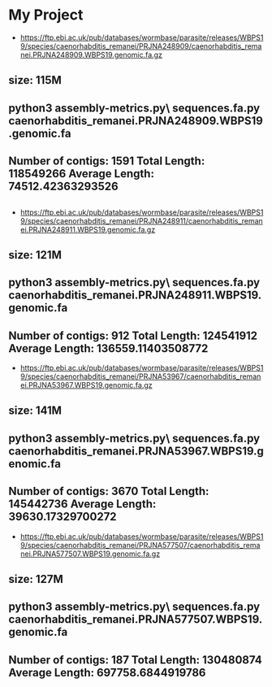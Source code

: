 # My Project

- https://ftp.ebi.ac.uk/pub/databases/wormbase/parasite/releases/WBPS19/species/caenorhabditis_remanei/PRJNA248909/caenorhabditis_remanei.PRJNA248909.WBPS19.genomic.fa.gz
## size: 115M
## python3 assembly-metrics.py\ sequences.fa.py caenorhabditis_remanei.PRJNA248909.WBPS19.genomic.fa
## Number of contigs: 1591 Total Length: 118549266 Average Length: 74512.42363293526
## 

- https://ftp.ebi.ac.uk/pub/databases/wormbase/parasite/releases/WBPS19/species/caenorhabditis_remanei/PRJNA248911/caenorhabditis_remanei.PRJNA248911.WBPS19.genomic.fa.gz
## size: 121M
## python3 assembly-metrics.py\ sequences.fa.py caenorhabditis_remanei.PRJNA248911.WBPS19.genomic.fa
## Number of contigs: 912 Total Length: 124541912 Average Length: 136559.11403508772

- https://ftp.ebi.ac.uk/pub/databases/wormbase/parasite/releases/WBPS19/species/caenorhabditis_remanei/PRJNA53967/caenorhabditis_remanei.PRJNA53967.WBPS19.genomic.fa.gz
## size: 141M
## python3 assembly-metrics.py\ sequences.fa.py caenorhabditis_remanei.PRJNA53967.WBPS19.genomic.fa 
## Number of contigs: 3670 Total Length: 145442736 Average Length: 39630.17329700272

- https://ftp.ebi.ac.uk/pub/databases/wormbase/parasite/releases/WBPS19/species/caenorhabditis_remanei/PRJNA577507/caenorhabditis_remanei.PRJNA577507.WBPS19.genomic.fa.gz
## size: 127M
## python3 assembly-metrics.py\ sequences.fa.py caenorhabditis_remanei.PRJNA577507.WBPS19.genomic.fa
## Number of contigs: 187 Total Length: 130480874 Average Length: 697758.6844919786